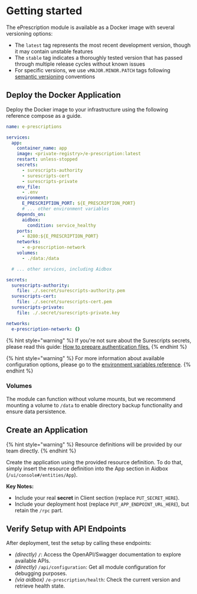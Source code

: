# Getting started

The ePrescription module is available as a Docker image with several versioning options:

* The `latest` tag represents the most recent development version, though it may contain unstable features
* The `stable` tag indicates a thoroughly tested version that has passed through multiple release cycles without known issues
* For specific versions, we use `vMAJOR.MINOR.PATCH` tags following [semantic versioning](https://semver.org/#semantic-versioning-200) conventions

## Deploy the Docker Application

Deploy the Docker image to your infrastructure using the following reference compose as a guide.

```yaml
name: e-prescriptions

services:
  app:
    container_name: app
    image: <private-registry>/e-prescription:latest
    restart: unless-stopped
    secrets:
      - surescripts-authority
      - surescripts-cert
      - surescripts-private
    env_file:
      - .env
    environment:
      E_PRESCRIPTION_PORT: ${E_PRESCRIPTION_PORT}
      # ... other environment variables
    depends_on:
      aidbox:
        condition: service_healthy
    ports:
      - 8280:${E_PRESCRIPTION_PORT}
    networks:
      - e-prescription-network
    volumes:
      - ./data:/data

  # ... other services, including Aidbox

secrets:
  surescripts-authority:
    file: ./.secret/surescripts-authority.pem
  surescripts-cert:
    file: ./.secret/surescripts-cert.pem
  surescripts-private:
    file: ./.secret/surescripts-private.key

networks:
  e-prescription-network: {}
```

{% hint style="warning" %}
If you're not sure about the Surescripts secrets, please read this guide: [How to prepare authentication files.](tutorials/how-to-prepare-surescripts-mtls.md)
{% endhint %}

{% hint style="warning" %}
For more information about available configuration options, please go to the [environment variables reference](../../reference/environment-variables/).
{% endhint %}

### Volumes

The module can function without volume mounts, but we recommend mounting a volume to `/data` to enable directory backup functionality and ensure data persistence.

## Create an Application

{% hint style="warning" %}
Resource definitions will be provided by our team directly.
{% endhint %}

Create the application using the provided resource definition. To do that, simply insert the resource definition into the App section in Aidbox (`/ui/console#/entities/App`).

**Key Notes:**

* Include your real **secret** in Client section (replace `PUT_SECRET_HERE`).
* Include your deployment host (replace `PUT_APP_ENDPOINT_URL_HERE`), but retain the `/rpc` part.

## Verify Setup with API Endpoints

After deployment, test the setup by calling these endpoints:

* _(directly)_ **`/`**: Access the OpenAPI/Swagger documentation to explore available APIs.
* _(directly)_ `/api/configuration`: Get all module configuration for debugging purposes.
* _(via aidbox)_ `/e-prescription/health`: Check the current version and retrieve health state.
